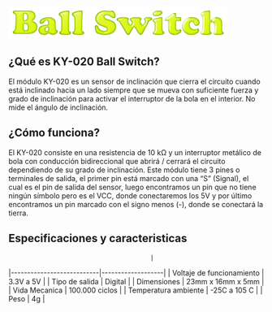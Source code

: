 ![](titulo.png)
## ¿Qué es KY-020 Ball Switch?
El módulo KY-020 es un sensor de inclinación que cierra el circuito cuando está inclinado hacia un lado siempre que se mueva con suficiente fuerza y grado de inclinación para activar el interruptor de la bola en el interior. No mide el ángulo de inclinación.

## ¿Cómo funciona?
El KY-020 consiste en una resistencia de 10 kΩ y un interruptor metálico de bola con conducción bidireccional que abrirá / cerrará el circuito dependiendo de su grado de inclinación. 
Este módulo tiene 3 pines o terminales de salida, el primer pin está marcado con una “S” (Signal), el cual es el pin de salida del sensor, luego encontramos un pin que no tiene ningún símbolo pero es el VCC, donde conectaremos los 5V y por último encontramos un pin marcado con el signo menos (-), donde se conectará la tierra.

## Especificaciones y caracteristicas

                                           |
|---------------------------|-------------------|
| Voltaje de funcionamiento | 3.3V a 5V         |
| Tipo de salida            | Digital           |
| Dimensiones               | 23mm x 16mm x 5mm |
| Vida Mecanica             | 100.000 ciclos    |
| Temperatura ambiente      | -25C  a 105 C     |
| Peso                      | 4g                |
